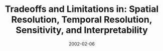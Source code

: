 ---
title: "Tradeoffs and Limitations in: Spatial Resolution, Temporal Resolution, Sensitivity, and Interpretability"
project_id: 
date: 2002-02-06
conference_id: ""
presenters:
   - peter_bandettini
summary: "<p>MGH fMRI course, MGH-NMR Center, Charlestown, MA</p>"
file: /assets/presentations/T113.pdf
filename: T113.pdf
layout: presentation
---